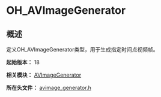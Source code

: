 # OH_AVImageGenerator
<!--Kit: Media Kit-->
<!--Subsystem: Multimedia-->
<!--Owner: @wang-haizhou6-->
<!--Designer: @HmQQQ-->
<!--Tester: @xchaosioda-->
<!--Adviser: @w_Machine_cc-->
## 概述

定义OH_AVImageGenerator类型，用于生成指定时间点视频帧。

**起始版本：** 18

**相关模块：** [AVImageGenerator](capi-avimagegenerator.md)

**所在头文件：** [avimage_generator.h](capi-avimage-generator-h.md)
